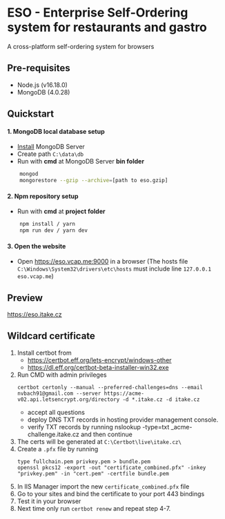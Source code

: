 # ESO - Enterprise Self-Ordering system for restaurants and gastro
A cross-platform self-ordering system for browsers

## Pre-requisites
- Node.js (v16.18.0)
- MongoDB (4.0.28)

## Quickstart
#### 1. MongoDB local database setup
- [Install](https://www.mongodb.com/download-center/community) MongoDB Server  
- Create path `C:\data\db`
- Run with **cmd** at MongoDB Server **bin folder**
```bash
    mongod
    mongorestore --gzip --archive=[path to eso.gzip]
```
#### 2. Npm repository setup
- Run with **cmd** at **project folder**
```bash
    npm install / yarn
    npm run dev / yarn dev
``` 

#### 3. Open the website 
- Open https://eso.vcap.me:9000 in a browser (The hosts file `C:\Windows\System32\drivers\etc\hosts` must include line `127.0.0.1 eso.vcap.me`)

## Preview
https://eso.itake.cz


## Wildcard certificate

1. Install certbot from 
    - https://certbot.eff.org/lets-encrypt/windows-other
    - https://dl.eff.org/certbot-beta-installer-win32.exe
2. Run CMD with admin privileges
    ```
    certbot certonly --manual --preferred-challenges=dns --email nvbach91@gmail.com --server https://acme-v02.api.letsencrypt.org/directory -d *.itake.cz -d itake.cz
    ```
    - accept all questions
    - deploy DNS TXT records in hosting provider management console.
    - verify TXT records by running nslookup -type=txt _acme-challenge.itake.cz and then continue
3. The certs will be generated at `C:\Certbot\live\itake.cz\`
4. Create a `.pfx` file by running 
    ```
    type fullchain.pem privkey.pem > bundle.pem
    openssl pkcs12 -export -out "certificate_combined.pfx" -inkey "privkey.pem" -in "cert.pem" -certfile bundle.pem
    ```
5. In IIS Manager import the new `certificate_combined.pfx` file
6. Go to your sites and bind the certificate to your port 443 bindings
7. Test it in your browser
8. Next time only run `certbot renew` and repeat step 4-7.
